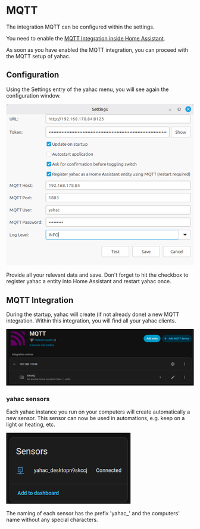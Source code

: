 # MQTT

The integration MQTT can be configured within the settings. 

You need to enable the [MQTT Integration inside Home Assistant](https://www.home-assistant.io/integrations/mqtt/).

As soon as you have enabled the MQTT integration, you can proceed with the MQTT setup of yahac.

## Configuration

Using the Settings entry of the yahac menu, you will see again the configuration window.

![configuration](assets/screenshots/yahac_configuration.png)

Provide all your relevant data and save. Don't forget to hit the checkbox to register yahac a entity into Home Assistant and restart yahac once.

## MQTT Integration

During the startup, yahac will create (if not already done) a new MQTT integration. Within this integration, you will find all your yahac clients.

![HA MQTT Integration](assets/screenshots/ha_mqtt_integration.png)

### yahac sensors

Each yahac instance you run on your computers will create automatically a new sensor. This sensor can now be used in automations, e.g. keep on a light or heating, etc.

![HA MQTT Integration Sensor](assets/screenshots/ha_mqtt_integration_sensor.png)

The naming of each sensor has the prefix 'yahac_' and the computers' name without any special characters.
